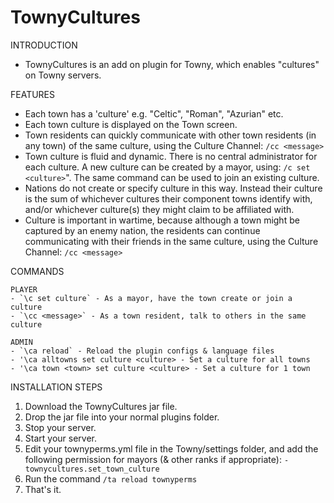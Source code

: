 # TownyCultures

INTRODUCTION
- TownyCultures is an add on plugin for Towny, which enables "cultures" on Towny servers.
 
FEATURES
- Each town has a 'culture' e.g. "Celtic", "Roman", "Azurian" etc.
- Each town culture is displayed on the Town screen.
- Town residents can quickly communicate with other town residents (in any town) 
  of the same culture, using the Culture Channel: `/cc <message>`
- Town culture is fluid and dynamic. 
  There is no central administrator for each culture.
  A new culture can be created by a mayor, using: `/c set <culture>`".
  The same command can be used to join an existing culture.
- Nations do not create or specify culture in this way.
  Instead their culture is the sum of whichever cultures 
  their component towns identify with, 
  and/or whichever culture(s) they might claim to be affiliated with.
- Culture is important in wartime,
  because although a town might be captured by an enemy nation,
  the residents can continue communicating with their friends in the same culture,
  using the Culture Channel: `/cc <message>`

COMMANDS

    PLAYER
    - `\c set culture` - As a mayor, have the town create or join a culture
    - `\cc <message>` - As a town resident, talk to others in the same culture

    ADMIN
    - `\ca reload` - Reload the plugin configs & language files
    - '\ca alltowns set culture <culture> - Set a culture for all towns
    - '\ca town <town> set culture <culture> - Set a culture for 1 town
      
INSTALLATION STEPS
1. Download the TownyCultures jar file.
2. Drop the jar file into your normal plugins folder.
3. Stop your server.
4. Start your server.
5. Edit your townyperms.yml file in the Towny/settings folder, 
   and add the following permission for mayors (& other ranks if appropriate):
   `- townycultures.set_town_culture`
6. Run the command `/ta reload townyperms`   
7. That's it.

